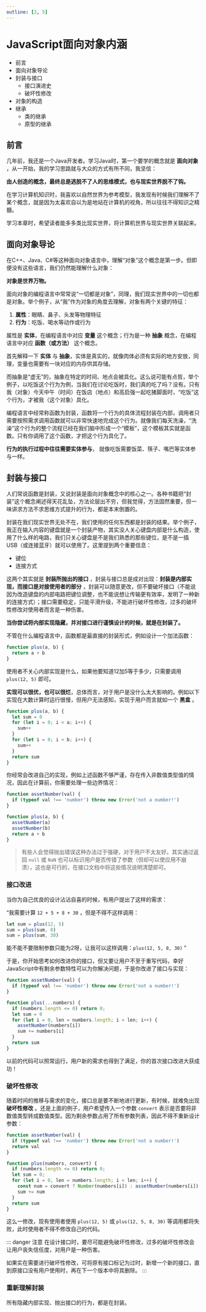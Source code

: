 ```yaml
---
outline: [2, 5]
---
```


# JavaScript面向对象内涵

- 前言
- 面向对象导论
- 封装与接口
  - 接口演进史
  - 破坏性修改
- 对象的构造
- 继承
  - 类的继承
  - 原型的继承


## 前言

几年前，我还是一个Java开发者。学习Java时，第一个要学的概念就是 **面向对象** ，从一开始，我的学习思路就与大众的方式有所不同，我坚信：

**由人创造的概念，最终总是逃脱不了人的思维模式，也与现实世界脱不了钩。**

在学习计算机知识时，我喜欢以自然世界为参考模型，我发现有时候我们理解不了某个概念，就是因为太喜欢自以为是地站在计算机的视角，所以往往不得知识之精髓。

学习本章时，希望读者能多多类比现实世界，将计算机世界与现实世界关联起来。

## 面向对象导论

在C++、Java、C#等这种面向对象语言中，理解“对象”这个概念是第一步。但即便没有这些语言，我们仍然能理解什么对象：

**对象是世界万物。**

面向对象的编程语言中常常说“一切都是对象”，同理，我们现实世界中的一切也都是对象。举个例子，从“我”作为对象的角度去理解，对象有两个关键的特征：

1. **属性**：眼睛、鼻子、头发等物理特征
2. **行为**：吃饭、喝水等动作或行为

属性是 **实体**，在编程语言中对应 **变量** 这个概念；行为是一种 **抽象** 概念，在编程语言中对应 **函数（或方法）** 这个概念。

首先解释一下 **实体** 与 **抽象**，实体是真实的，就像肉体必须有实际的地方安放，同理，变量也需要有一块对应的内存供其存储。

而抽象是“虚无”的，抽象在特定的时间、地点会被具化。这么说可能有点哲，举个例子，以吃饭这个行为为例，当我们在讨论吃饭时，我们真的吃了吗？没有。只有我（对象）今天中午（时间）在饭店（地点）和高启强一起吃猪脚面时，“吃饭”这个行为，才被我（这个对象）具化。

编程语言中经常称函数为封装，函数将一个行为的具体流程封装在内部，调用者只需要按照需求调用函数就可以非常快速地完成这个行为。就像我们每天洗澡，“洗澡”这个行为的整个流程已经在我们脑中形成一个“模板”，这个模板其实就是函数。只有你调用了这个函数，才把这个行为具化了。

**行为的执行过程中往往需要实体参与**， 就像吃饭需要饭菜、筷子、嘴巴等实体参与一样。


## 封装与接口

人们常说函数是封装，又说封装是面向对象概念中的核心之一。各种书籍把“封装”这个概念阐述得天花乱坠，方法论层出不穷，但我觉得，方法固然重要，但一味讲求方法不求思维方式提升的行为，都是本末倒置的。

封装在我们现实世界无处不在，我们使用的任何东西都是封装的结果。举个例子，我正在输入内容的键盘就是一个封装产物，其实没人关心键盘内部是什么构造，使用了什么样的电路，我们只关心键盘是不是我们熟悉的那些键位，是不是一插USB（或连接蓝牙）就可以使用了。这里提到两个重要信息：

- 键位
- 连接方式

这两个其实就是 **封装所抛出的接口** ，封装与接口总是成对出现：**封装是内部实现，而接口是对接使用者的部分** ，封装可以随意更改，但不要破坏接口（不能说因为改造键盘的内部电路把键位调整，也不能说想让传输更有效率，发明了一种新的连接方式）；接口需要稳定，只能平滑升级，不能进行破坏性修改，过多的破坏性修改对使用者而言是一种伤害。

**当你尝试将内部实现隐藏，并对接口进行谨慎设计的时候，就是在封装了。**

不管在什么编程语言中，函数都是最直接的封装形式，例如设计一个加法函数：

```js
function plus(a, b) {
  return a + b
}
```

使用者不关心内部实现是什么，如果他要知道12加5等于多少，只需要调用 `plus(12, 5)` 即可。

**实现可以很优，也可以很烂**，总体而言，对于用户是没什么太大影响的。例如以下实现在大数计算时运行很慢，但用户无法感知，实现于用户而言就如一个 **黑盒** 。

```js
function plus(a, b) {
  let sum = 0
  for (let i = 0; i < a; i++) {
    sum++
  }
  for (let i = 0; i < b; i++) {
    sum++
  }
  return sum
}
```

你经常会改进自己的实现，例如上述函数不够严谨，存在传入非数值类型值的情况，因此在计算前，你需要处理一些边界情况：

```js
function assetNumber(val) {
  if (typeof val !== 'number') throw new Error('not a number!')
}

function plus(a, b) {
  assetNumber(a)
  assetNumber(b)
  return a + b
}
```

> 有些人会觉得抛出错误这种办法过于强硬，对于用户不太友好。其实通过返回 `null` 或 `NaN` 也可以标识用户是否传错了参数（但却可以使应用不崩溃），这也是可行的，在接口文档中将这些情况说明清楚即可。

### 接口改进

当你为自己优良的设计沾沾自喜的时候，有用户提出了这样的需求：

“我需要计算 `12 + 5 + 8 + 30` ，但是不得不这样调用：

```js
let sum = plus(12, 5)
sum = plus(sum, 8)
sum = plus(sum, 30)
```

能不能不要限制参数只能为2呀，让我可以这样调用：`plus(12, 5, 8, 30)` ”

于是，你开始思考如何改进你的接口，但又要让用户不至于重写代码，幸好JavaScript中有剩余参数特性可以为你解决问题，于是你改进了接口与实现：

```js
function assetNumber(val) {
  if (typeof val !== 'number') throw new Error('not a number!')
}

function plus(...numbers) {
  if (numbers.length <= 0) return 0;
  let sum = 0
  for (let i = 0, len = numbers.length; i < len; i++) {
    assetNumber(numbers[i])
    sum += numbers[i]
  }
  return sum
}
```

以前的代码可以照常运行，用户新的需求也得到了满足，你的首次接口改进大获成功！

### 破坏性修改

随着时间的推移与需求的变化，接口总是要不断地进行更新，有时候，就难免出现 **破坏性修改** 。还是上面的例子，用户希望传入一个参数 `convert` 表示是否要将非数值类型转成数值类型。因为剩余参数占用了所有参数列表，因此不得不重新设计参数：

```js
function assetNumber(val) {
  if (typeof val !== 'number') throw new Error('not a number!')
  return val
}

function plus(numbers, convert) {
  if (numbers.length <= 0) return 0;
  let sum = 0;
  for (let i = 0, len = numbers.length; i < len; i++) {
    const num = convert ? Number(numbers[i]) : assetNumber(numbers[i])
    sum += num
  }
  return sum
}
```

这么一修改，现有使用者使用 `plus(12, 5)` 或 `plus(12, 5, 8, 30)` 等调用都将失败，此时使用者不得不修改自己的代码。

::: danger 注意
在设计接口时，要尽可能避免破坏性修改，过多的破坏性修改会让用户丧失信任度，对用户是一种伤害。

如果实在需要进行破坏性修改，可将原有接口标记为过时，新增一个新的接口，直到原接口没有用户使用时，再在下一个版本中将其删除。
:::

### 重新理解封装

所有隐藏内部实现、抛出接口的行为，都是在封装。